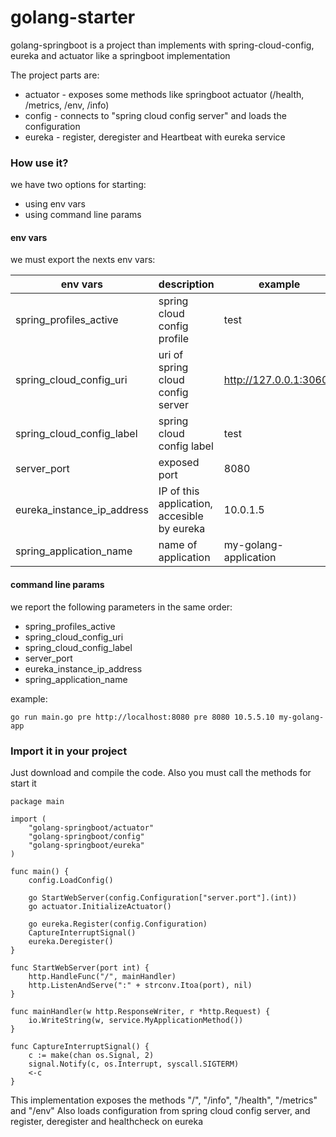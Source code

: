 # golang-starter

golang-springboot is a project than implements with spring-cloud-config, eureka and actuator like a springboot implementation

The project parts are:
* actuator - exposes some methods like springboot actuator (/health, /metrics, /env, /info)
* config - connects to "spring cloud config server" and loads the configuration
* eureka - register, deregister and Heartbeat with eureka service

### How use it?

we have two options for starting:
* using env vars
* using command line params

#### env vars

we must export the nexts env vars:

| env vars | description | example |
| ---------- | ---------- | ---------- |
| spring_profiles_active | spring cloud config profile | test
| spring_cloud_config_uri | uri of spring cloud config server | http://127.0.0.1:30606
| spring_cloud_config_label | spring cloud config label | test
| server_port | exposed port | 8080
| eureka_instance_ip_address | IP of this application, accesible by eureka | 10.0.1.5
| spring_application_name | name of application | my-golang-application

#### command line params

we report the following parameters in the same order:
* spring_profiles_active
* spring_cloud_config_uri
* spring_cloud_config_label
* server_port
* eureka_instance_ip_address
* spring_application_name

example:

```golang
go run main.go pre http://localhost:8080 pre 8080 10.5.5.10 my-golang-app
```

### Import it in your project

Just download and compile the code. Also you must call the methods for start it

```golang
package main

import (
	"golang-springboot/actuator"
	"golang-springboot/config"
	"golang-springboot/eureka"
)

func main() {
	config.LoadConfig()

	go StartWebServer(config.Configuration["server.port"].(int))
	go actuator.InitializeActuator()

	go eureka.Register(config.Configuration)
	CaptureInterruptSignal()
	eureka.Deregister()
}

func StartWebServer(port int) {
	http.HandleFunc("/", mainHandler)
	http.ListenAndServe(":" + strconv.Itoa(port), nil)
}

func mainHandler(w http.ResponseWriter, r *http.Request) {
	io.WriteString(w, service.MyApplicationMethod())
}

func CaptureInterruptSignal() {
	c := make(chan os.Signal, 2)
	signal.Notify(c, os.Interrupt, syscall.SIGTERM)
	<-c
}

```

This implementation exposes the methods "/", "/info", "/health", "/metrics" and "/env"
Also loads configuration from spring cloud config server, and register, deregister and healthcheck on eureka

